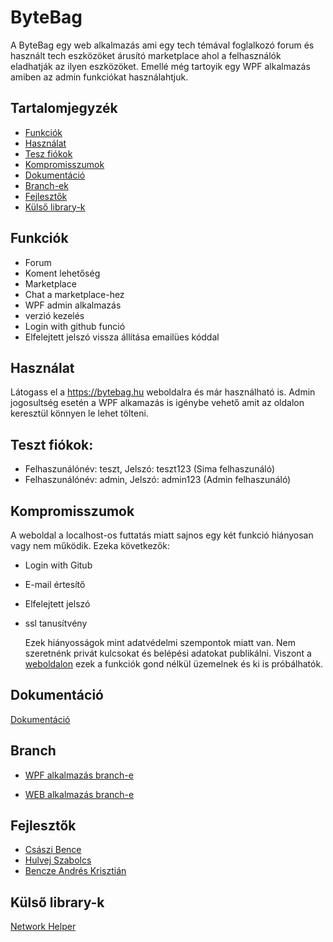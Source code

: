 # ByteBag

A ByteBag egy web alkalmazás ami egy tech témával foglalkozó 
forum és használt tech eszközöket árusító marketplace ahol
a felhasználók eladhatják az ilyen eszközöket. 
Emellé még tartoyik egy WPF alkalmazás amiben az admin funkciókat használahtjuk.



## Tartalomjegyzék
- [Funkciók](#funkciók)
- [Használat](#használat)
- [Tesz fiókok](#teszt-fiókok)
- [Kompromisszumok](#kompromisszumok)
- [Dokumentáció](#dokumentáció)
- [Branch-ek](#branch)
- [Fejlesztők](#fejlesztők)
- [Külső library-k](#külső-library-k)


  

## Funkciók
- Forum
- Koment lehetőség
- Marketplace
- Chat a marketplace-hez
- WPF admin alkalmazás
- verzió kezelés
- Login with github funció
- Elfelejtett jelszó vissza állítása emailües kóddal



  
## Használat
Látogass el a https://bytebag.hu weboldalra és már használható is.
Admin jogosultség esetén a WPF alkamazás is igénybe vehető amit az oldalon keresztül könnyen le lehet tölteni.

## Teszt fiókok:
  - Felhaszunálónév: teszt, Jelszó: teszt123 (Sima felhaszunáló)
  - Felhaszunálónév: admin, Jelszó: admin123 (Admin felhaszunáló)

## Kompromisszumok
A weboldal a localhost-os futtatás miatt sajnos egy két funkció hiányosan vagy nem működik. Ezeka következők:
- Login with Gitub
- E-mail értesítő
- Elfelejtett jelszó
- ssl tanusítvény

  Ezek hiányosságok mint adatvédelmi szempontok miatt van. Nem szeretnénk privát kulcsokat és belépési adatokat publikálni. Viszont a [weboldalon](https://bytebag.hu) ezek a funkciók gond nélkül üzemelnek és ki is próbálhatók.



## Dokumentáció
[Dokumentáció](./ByteBagDokumentacio.docx)



## Branch
  - [WPF alkalmazás branch-e](https://github.com/csuszy/ByteBag/tree/Wpf)
    
  - [WEB alkalmazás branch-e](https://github.com/csuszy/ByteBag/tree/Web)



## Fejlesztők
- [Császi Bence](https://github.com/csuszy)
- [Hulvej Szabolcs](https://github.com/szabixd)
- [Bencze Andrés Krisztián](https://github.com/Jegenye0)


## Külső library-k
[Network Helper](https://github.com/vellt/Network_Helper_Library)

